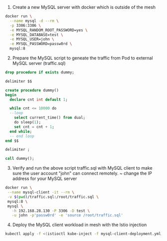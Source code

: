 1. Create a new MySQL server with docker which is outside of the mesh
```bash
docker run \
  --name mysql -d --rm \
  -p 3306:3306 \
  -e MYSQL_RANDOM_ROOT_PASSWORD=yes \
  -e MYSQL_DATABASE=test \
  -e MYSQL_USER=john \
  -e MYSQL_PASSWORD=passw0rd \
  mysql:8
```

2. Prepare the MySQL script to geneate the traffic from Pod to external MySQL server (traffic.sql)
```sql
drop procedure if exists dummy;

delimiter $$

create procedure dummy()
begin
  declare cnt int default 1;

  while cnt <= 10000 do
  --loop
    select current_time() from dual;
    do sleep(1);
    set cnt = cnt + 1;
  end while;
  -- end loop
end $$

delimiter ;

call dummy();
```

3. Verify and run the above script traffic.sql with MySQL client to make sure the user account "john" can connect remotely.
   ~ change the IP address for your MySQL server
```bash
docker run \
 --name mysql-client -it --rm \
 -v $(pwd)/traffic.sql:/root/traffic.sql \
 mysql:8 \
 mysql \
   -h 192.168.28.130 -P 3306 -D test \
   -u john -p'passw0rd' -e 'source /root/traffic.sql'
```

4. Deploy the MySQL client workload in mesh with the Istio injection
```bash
kubectl apply -f <(istioctl kube-inject -f mysql-client-deployment.yml)
```
